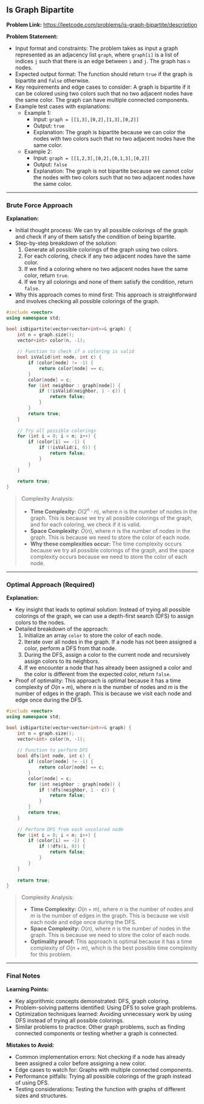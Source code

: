 ## Is Graph Bipartite
**Problem Link:** https://leetcode.com/problems/is-graph-bipartite/description

**Problem Statement:**
- Input format and constraints: The problem takes as input a graph represented as an adjacency list `graph`, where `graph[i]` is a list of indices `j` such that there is an edge between `i` and `j`. The graph has `n` nodes.
- Expected output format: The function should return `true` if the graph is bipartite and `false` otherwise.
- Key requirements and edge cases to consider: A graph is bipartite if it can be colored using two colors such that no two adjacent nodes have the same color. The graph can have multiple connected components.
- Example test cases with explanations: 
    - Example 1: 
        - Input: `graph = [[1,3],[0,2],[1,3],[0,2]]`
        - Output: `true`
        - Explanation: The graph is bipartite because we can color the nodes with two colors such that no two adjacent nodes have the same color.
    - Example 2: 
        - Input: `graph = [[1,2,3],[0,2],[0,1,3],[0,2]]`
        - Output: `false`
        - Explanation: The graph is not bipartite because we cannot color the nodes with two colors such that no two adjacent nodes have the same color.

---

### Brute Force Approach

**Explanation:**
- Initial thought process: We can try all possible colorings of the graph and check if any of them satisfy the condition of being bipartite.
- Step-by-step breakdown of the solution: 
    1. Generate all possible colorings of the graph using two colors.
    2. For each coloring, check if any two adjacent nodes have the same color.
    3. If we find a coloring where no two adjacent nodes have the same color, return `true`.
    4. If we try all colorings and none of them satisfy the condition, return `false`.
- Why this approach comes to mind first: This approach is straightforward and involves checking all possible colorings of the graph.

```cpp
#include <vector>
using namespace std;

bool isBipartite(vector<vector<int>>& graph) {
    int n = graph.size();
    vector<int> color(n, -1);
    
    // Function to check if a coloring is valid
    bool isValid(int node, int c) {
        if (color[node] != -1) {
            return color[node] == c;
        }
        color[node] = c;
        for (int neighbor : graph[node]) {
            if (!isValid(neighbor, 1 - c)) {
                return false;
            }
        }
        return true;
    }
    
    // Try all possible colorings
    for (int i = 0; i < n; i++) {
        if (color[i] == -1) {
            if (!isValid(i, 0)) {
                return false;
            }
        }
    }
    
    return true;
}
```

> Complexity Analysis:
> - **Time Complexity:** $O(2^n \cdot n)$, where $n$ is the number of nodes in the graph. This is because we try all possible colorings of the graph, and for each coloring, we check if it is valid.
> - **Space Complexity:** $O(n)$, where $n$ is the number of nodes in the graph. This is because we need to store the color of each node.
> - **Why these complexities occur:** The time complexity occurs because we try all possible colorings of the graph, and the space complexity occurs because we need to store the color of each node.

---

### Optimal Approach (Required)

**Explanation:**
- Key insight that leads to optimal solution: Instead of trying all possible colorings of the graph, we can use a depth-first search (DFS) to assign colors to the nodes.
- Detailed breakdown of the approach: 
    1. Initialize an array `color` to store the color of each node.
    2. Iterate over all nodes in the graph. If a node has not been assigned a color, perform a DFS from that node.
    3. During the DFS, assign a color to the current node and recursively assign colors to its neighbors.
    4. If we encounter a node that has already been assigned a color and the color is different from the expected color, return `false`.
- Proof of optimality: This approach is optimal because it has a time complexity of $O(n + m)$, where $n$ is the number of nodes and $m$ is the number of edges in the graph. This is because we visit each node and edge once during the DFS.

```cpp
#include <vector>
using namespace std;

bool isBipartite(vector<vector<int>>& graph) {
    int n = graph.size();
    vector<int> color(n, -1);
    
    // Function to perform DFS
    bool dfs(int node, int c) {
        if (color[node] != -1) {
            return color[node] == c;
        }
        color[node] = c;
        for (int neighbor : graph[node]) {
            if (!dfs(neighbor, 1 - c)) {
                return false;
            }
        }
        return true;
    }
    
    // Perform DFS from each uncolored node
    for (int i = 0; i < n; i++) {
        if (color[i] == -1) {
            if (!dfs(i, 0)) {
                return false;
            }
        }
    }
    
    return true;
}
```

> Complexity Analysis:
> - **Time Complexity:** $O(n + m)$, where $n$ is the number of nodes and $m$ is the number of edges in the graph. This is because we visit each node and edge once during the DFS.
> - **Space Complexity:** $O(n)$, where $n$ is the number of nodes in the graph. This is because we need to store the color of each node.
> - **Optimality proof:** This approach is optimal because it has a time complexity of $O(n + m)$, which is the best possible time complexity for this problem.

---

### Final Notes

**Learning Points:**
- Key algorithmic concepts demonstrated: DFS, graph coloring.
- Problem-solving patterns identified: Using DFS to solve graph problems.
- Optimization techniques learned: Avoiding unnecessary work by using DFS instead of trying all possible colorings.
- Similar problems to practice: Other graph problems, such as finding connected components or testing whether a graph is connected.

**Mistakes to Avoid:**
- Common implementation errors: Not checking if a node has already been assigned a color before assigning a new color.
- Edge cases to watch for: Graphs with multiple connected components.
- Performance pitfalls: Trying all possible colorings of the graph instead of using DFS.
- Testing considerations: Testing the function with graphs of different sizes and structures.